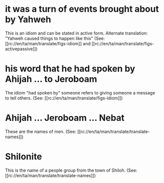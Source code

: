 # it was a turn of events brought about by Yahweh

This is an idiom and can be stated in active form. Alternate translation: "Yahweh caused things to happen like this" (See: [[rc://en/ta/man/translate/figs-idiom]] and [[rc://en/ta/man/translate/figs-activepassive]])

# his word that he had spoken by Ahijah ... to Jeroboam

The idiom "had spoken by" someone refers to giving someone a message to tell others. (See: [[rc://en/ta/man/translate/figs-idiom]])

# Ahijah ... Jeroboam ... Nebat

These are the names of men. (See: [[rc://en/ta/man/translate/translate-names]])

# Shilonite

This is the name of a people group from the town of Shiloh. (See: [[rc://en/ta/man/translate/translate-names]])


